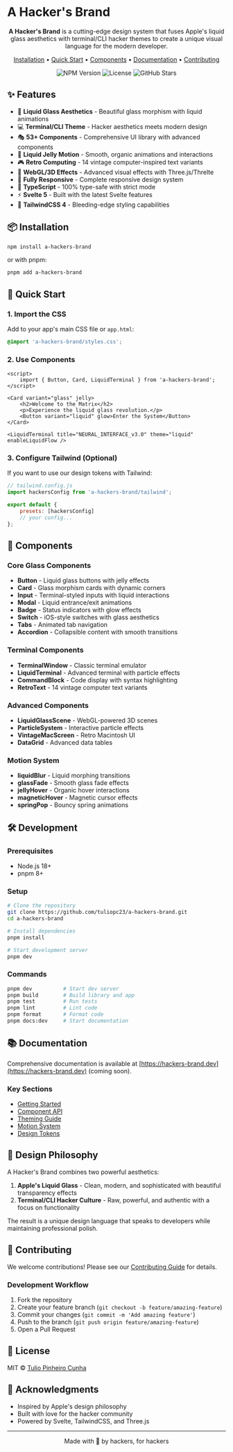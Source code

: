# A Hacker's Brand

<div align="center">
  <p align="center">
    <strong>A Hacker's Brand</strong> is a cutting-edge design system that fuses Apple's liquid glass aesthetics with terminal/CLI hacker themes to create a unique visual language for the modern developer.
  </p>
  
  <p align="center">
    <a href="#installation">Installation</a> •
    <a href="#quick-start">Quick Start</a> •
    <a href="#components">Components</a> •
    <a href="#documentation">Documentation</a> •
    <a href="#contributing">Contributing</a>
  </p>

  <p align="center">
    <img src="https://img.shields.io/npm/v/a-hackers-brand?style=flat-square" alt="NPM Version">
    <img src="https://img.shields.io/npm/l/a-hackers-brand?style=flat-square" alt="License">
    <img src="https://img.shields.io/github/stars/tuliopc23/a-hackers-brand?style=flat-square" alt="GitHub Stars">
  </p>
</div>

## ✨ Features

- 🎨 **Liquid Glass Aesthetics** - Beautiful glass morphism with liquid animations
- 💻 **Terminal/CLI Theme** - Hacker aesthetics meets modern design
- 🎭 **53+ Components** - Comprehensive UI library with advanced components
- 🌊 **Liquid Jelly Motion** - Smooth, organic animations and interactions
- 🎮 **Retro Computing** - 14 vintage computer-inspired text variants
- 🚀 **WebGL/3D Effects** - Advanced visual effects with Three.js/Threlte
- 📱 **Fully Responsive** - Complete responsive design system
- 🎯 **TypeScript** - 100% type-safe with strict mode
- ⚡ **Svelte 5** - Built with the latest Svelte features
- 🎪 **TailwindCSS 4** - Bleeding-edge styling capabilities

## 📦 Installation

```bash
npm install a-hackers-brand
```

or with pnpm:

```bash
pnpm add a-hackers-brand
```

## 🚀 Quick Start

### 1. Import the CSS

Add to your app's main CSS file or `app.html`:

```css
@import 'a-hackers-brand/styles.css';
```

### 2. Use Components

```svelte
<script>
	import { Button, Card, LiquidTerminal } from 'a-hackers-brand';
</script>

<Card variant="glass" jelly>
	<h2>Welcome to the Matrix</h2>
	<p>Experience the liquid glass revolution.</p>
	<Button variant="liquid" glow>Enter the System</Button>
</Card>

<LiquidTerminal title="NEURAL_INTERFACE_v3.0" theme="liquid" enableLiquidFlow />
```

### 3. Configure Tailwind (Optional)

If you want to use our design tokens with Tailwind:

```js
// tailwind.config.js
import hackersConfig from 'a-hackers-brand/tailwind';

export default {
	presets: [hackersConfig]
	// your config...
};
```

## 🎨 Components

### Core Glass Components

- **Button** - Liquid glass buttons with jelly effects
- **Card** - Glass morphism cards with dynamic corners
- **Input** - Terminal-styled inputs with liquid interactions
- **Modal** - Liquid entrance/exit animations
- **Badge** - Status indicators with glow effects
- **Switch** - iOS-style switches with glass aesthetics
- **Tabs** - Animated tab navigation
- **Accordion** - Collapsible content with smooth transitions

### Terminal Components

- **TerminalWindow** - Classic terminal emulator
- **LiquidTerminal** - Advanced terminal with particle effects
- **CommandBlock** - Code display with syntax highlighting
- **RetroText** - 14 vintage computer text variants

### Advanced Components

- **LiquidGlassScene** - WebGL-powered 3D scenes
- **ParticleSystem** - Interactive particle effects
- **VintageMacScreen** - Retro Macintosh UI
- **DataGrid** - Advanced data tables

### Motion System

- **liquidBlur** - Liquid morphing transitions
- **glassFade** - Smooth glass fade effects
- **jellyHover** - Organic hover interactions
- **magneticHover** - Magnetic cursor effects
- **springPop** - Bouncy spring animations

## 🛠️ Development

### Prerequisites

- Node.js 18+
- pnpm 8+

### Setup

```bash
# Clone the repository
git clone https://github.com/tuliopc23/a-hackers-brand.git
cd a-hackers-brand

# Install dependencies
pnpm install

# Start development server
pnpm dev
```

### Commands

```bash
pnpm dev          # Start dev server
pnpm build        # Build library and app
pnpm test         # Run tests
pnpm lint         # Lint code
pnpm format       # Format code
pnpm docs:dev     # Start documentation
```

## 📚 Documentation

Comprehensive documentation is available at [https://hackers-brand.dev](https://hackers-brand.dev) (coming soon).

### Key Sections

- [Getting Started](./docs/getting-started.md)
- [Component API](./docs/components/README.md)
- [Theming Guide](./docs/theming.md)
- [Motion System](./docs/motion.md)
- [Design Tokens](./docs/tokens.md)

## 🎯 Design Philosophy

A Hacker's Brand combines two powerful aesthetics:

1. **Apple's Liquid Glass** - Clean, modern, and sophisticated with beautiful transparency effects
2. **Terminal/CLI Hacker Culture** - Raw, powerful, and authentic with a focus on functionality

The result is a unique design language that speaks to developers while maintaining professional polish.

## 🤝 Contributing

We welcome contributions! Please see our [Contributing Guide](CONTRIBUTING.md) for details.

### Development Workflow

1. Fork the repository
2. Create your feature branch (`git checkout -b feature/amazing-feature`)
3. Commit your changes (`git commit -m 'Add amazing feature'`)
4. Push to the branch (`git push origin feature/amazing-feature`)
5. Open a Pull Request

## 📄 License

MIT © [Tulio Pinheiro Cunha](https://github.com/tuliopc23)

## 🙏 Acknowledgments

- Inspired by Apple's design philosophy
- Built with love for the hacker community
- Powered by Svelte, TailwindCSS, and Three.js

---

<div align="center">
  Made with 💚 by hackers, for hackers
</div>
